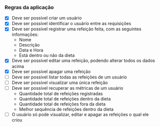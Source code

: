 ### Regras da aplicação

- [X] Deve ser possível criar um usuário
- [X] Deve ser possível identificar o usuário entre as requisições
- [X] Deve ser possível registrar uma refeição feita, com as seguintes informações:
   - Nome
   - Descrição
   - Data e Hora
   - Está dentro ou não da dieta
- [X] Deve ser possível editar uma refeição, podendo alterar todos os dados acima
- [X] Deve ser possível apagar uma refeição
- [ ] Deve ser possível listar todas as refeições de um usuário
- [ ] Deve ser possível visualizar uma única refeição
- [ ] Deve ser possível recuperar as métricas de um usuário
   - Quantidade total de refeições registradas
   - Quantidade total de refeições dentro da dieta
   - Quantidade total de refeições fora da dieta
   - Melhor sequência de refeições dentro da dieta
- [ ] O usuário só pode visualizar, editar e apagar as refeições o qual ele criou